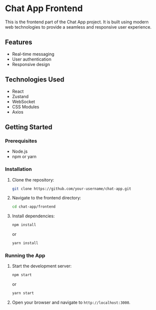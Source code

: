 # Chat App Frontend

This is the frontend part of the Chat App project. It is built using modern web technologies to provide a seamless and responsive user experience.

## Features

- Real-time messaging
- User authentication
- Responsive design


## Technologies Used

- React
- Zustand
- WebSocket
- CSS Modules
- Axios

## Getting Started

### Prerequisites

- Node.js
- npm or yarn

### Installation

1. Clone the repository:
    ```bash
    git clone https://github.com/your-username/chat-app.git
    ```
2. Navigate to the frontend directory:
    ```bash
    cd chat-app/frontend
    ```
3. Install dependencies:
    ```bash
    npm install
    ```
    or
    ```bash
    yarn install
    ```

### Running the App

1. Start the development server:
    ```bash
    npm start
    ```
    or
    ```bash
    yarn start
    ```
2. Open your browser and navigate to `http://localhost:3000`.



